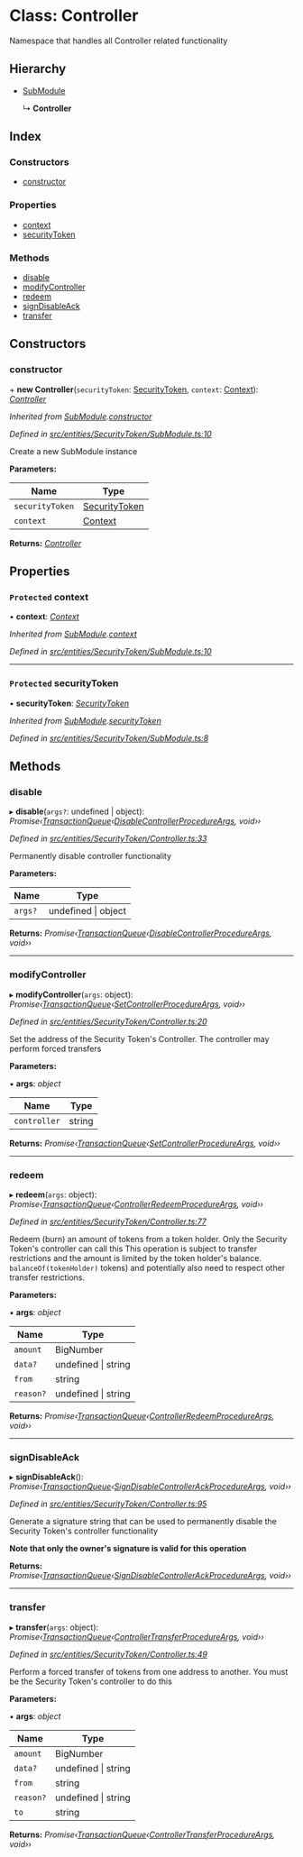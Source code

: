 # Class: Controller

Namespace that handles all Controller related functionality

## Hierarchy

- [SubModule](_entities_securitytoken_submodule_.submodule.md)

  ↳ **Controller**

## Index

### Constructors

- [constructor](_entities_securitytoken_controller_.controller.md#constructor)

### Properties

- [context](_entities_securitytoken_controller_.controller.md#protected-context)
- [securityToken](_entities_securitytoken_controller_.controller.md#protected-securitytoken)

### Methods

- [disable](_entities_securitytoken_controller_.controller.md#disable)
- [modifyController](_entities_securitytoken_controller_.controller.md#modifycontroller)
- [redeem](_entities_securitytoken_controller_.controller.md#redeem)
- [signDisableAck](_entities_securitytoken_controller_.controller.md#signdisableack)
- [transfer](_entities_securitytoken_controller_.controller.md#transfer)

## Constructors

### constructor

\+ **new Controller**(`securityToken`: [SecurityToken](_entities_securitytoken_securitytoken_.securitytoken.md), `context`: [Context](_context_.context.md)): _[Controller](_entities_securitytoken_controller_.controller.md)_

_Inherited from [SubModule](_entities_securitytoken_submodule_.submodule.md).[constructor](_entities_securitytoken_submodule_.submodule.md#constructor)_

_Defined in [src/entities/SecurityToken/SubModule.ts:10](https://github.com/PolymathNetwork/polymath-sdk/blob/d80c6e9/src/entities/SecurityToken/SubModule.ts#L10)_

Create a new SubModule instance

**Parameters:**

| Name            | Type                                                                     |
| --------------- | ------------------------------------------------------------------------ |
| `securityToken` | [SecurityToken](_entities_securitytoken_securitytoken_.securitytoken.md) |
| `context`       | [Context](_context_.context.md)                                          |

**Returns:** _[Controller](_entities_securitytoken_controller_.controller.md)_

## Properties

### `Protected` context

• **context**: _[Context](_context_.context.md)_

_Inherited from [SubModule](_entities_securitytoken_submodule_.submodule.md).[context](_entities_securitytoken_submodule_.submodule.md#protected-context)_

_Defined in [src/entities/SecurityToken/SubModule.ts:10](https://github.com/PolymathNetwork/polymath-sdk/blob/d80c6e9/src/entities/SecurityToken/SubModule.ts#L10)_

---

### `Protected` securityToken

• **securityToken**: _[SecurityToken](_entities_securitytoken_securitytoken_.securitytoken.md)_

_Inherited from [SubModule](_entities_securitytoken_submodule_.submodule.md).[securityToken](_entities_securitytoken_submodule_.submodule.md#protected-securitytoken)_

_Defined in [src/entities/SecurityToken/SubModule.ts:8](https://github.com/PolymathNetwork/polymath-sdk/blob/d80c6e9/src/entities/SecurityToken/SubModule.ts#L8)_

## Methods

### disable

▸ **disable**(`args?`: undefined | object): _Promise‹[TransactionQueue](_entities_transactionqueue_.transactionqueue.md)‹[DisableControllerProcedureArgs](../interfaces/_types_index_.disablecontrollerprocedureargs.md), void››_

_Defined in [src/entities/SecurityToken/Controller.ts:33](https://github.com/PolymathNetwork/polymath-sdk/blob/d80c6e9/src/entities/SecurityToken/Controller.ts#L33)_

Permanently disable controller functionality

**Parameters:**

| Name    | Type                    |
| ------- | ----------------------- |
| `args?` | undefined &#124; object |

**Returns:** _Promise‹[TransactionQueue](_entities_transactionqueue_.transactionqueue.md)‹[DisableControllerProcedureArgs](../interfaces/_types_index_.disablecontrollerprocedureargs.md), void››_

---

### modifyController

▸ **modifyController**(`args`: object): _Promise‹[TransactionQueue](_entities_transactionqueue_.transactionqueue.md)‹[SetControllerProcedureArgs](../interfaces/_types_index_.setcontrollerprocedureargs.md), void››_

_Defined in [src/entities/SecurityToken/Controller.ts:20](https://github.com/PolymathNetwork/polymath-sdk/blob/d80c6e9/src/entities/SecurityToken/Controller.ts#L20)_

Set the address of the Security Token's Controller. The controller may perform forced transfers

**Parameters:**

▪ **args**: _object_

| Name         | Type   |
| ------------ | ------ |
| `controller` | string |

**Returns:** _Promise‹[TransactionQueue](_entities_transactionqueue_.transactionqueue.md)‹[SetControllerProcedureArgs](../interfaces/_types_index_.setcontrollerprocedureargs.md), void››_

---

### redeem

▸ **redeem**(`args`: object): _Promise‹[TransactionQueue](_entities_transactionqueue_.transactionqueue.md)‹[ControllerRedeemProcedureArgs](../interfaces/_types_index_.controllerredeemprocedureargs.md), void››_

_Defined in [src/entities/SecurityToken/Controller.ts:77](https://github.com/PolymathNetwork/polymath-sdk/blob/d80c6e9/src/entities/SecurityToken/Controller.ts#L77)_

Redeem (burn) an amount of tokens from a token holder. Only the Security Token's controller can call this
This operation is subject to transfer restrictions and the amount is limited by the token holder's balance.
`balanceOf(tokenHolder)` tokens) and potentially also need to respect other transfer restrictions.

**Parameters:**

▪ **args**: _object_

| Name      | Type                    |
| --------- | ----------------------- |
| `amount`  | BigNumber               |
| `data?`   | undefined &#124; string |
| `from`    | string                  |
| `reason?` | undefined &#124; string |

**Returns:** _Promise‹[TransactionQueue](_entities_transactionqueue_.transactionqueue.md)‹[ControllerRedeemProcedureArgs](../interfaces/_types_index_.controllerredeemprocedureargs.md), void››_

---

### signDisableAck

▸ **signDisableAck**(): _Promise‹[TransactionQueue](_entities_transactionqueue_.transactionqueue.md)‹[SignDisableControllerAckProcedureArgs](../interfaces/_types_index_.signdisablecontrollerackprocedureargs.md), void››_

_Defined in [src/entities/SecurityToken/Controller.ts:95](https://github.com/PolymathNetwork/polymath-sdk/blob/d80c6e9/src/entities/SecurityToken/Controller.ts#L95)_

Generate a signature string that can be used to permanently disable the Security Token's controller functionality

**Note that only the owner's signature is valid for this operation**

**Returns:** _Promise‹[TransactionQueue](_entities_transactionqueue_.transactionqueue.md)‹[SignDisableControllerAckProcedureArgs](../interfaces/_types_index_.signdisablecontrollerackprocedureargs.md), void››_

---

### transfer

▸ **transfer**(`args`: object): _Promise‹[TransactionQueue](_entities_transactionqueue_.transactionqueue.md)‹[ControllerTransferProcedureArgs](../interfaces/_types_index_.controllertransferprocedureargs.md), void››_

_Defined in [src/entities/SecurityToken/Controller.ts:49](https://github.com/PolymathNetwork/polymath-sdk/blob/d80c6e9/src/entities/SecurityToken/Controller.ts#L49)_

Perform a forced transfer of tokens from one address to another. You must be the
Security Token's controller to do this

**Parameters:**

▪ **args**: _object_

| Name      | Type                    |
| --------- | ----------------------- |
| `amount`  | BigNumber               |
| `data?`   | undefined &#124; string |
| `from`    | string                  |
| `reason?` | undefined &#124; string |
| `to`      | string                  |

**Returns:** _Promise‹[TransactionQueue](_entities_transactionqueue_.transactionqueue.md)‹[ControllerTransferProcedureArgs](../interfaces/_types_index_.controllertransferprocedureargs.md), void››_
